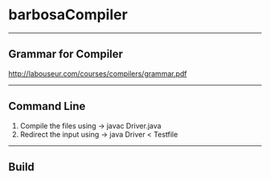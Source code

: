 # barbosaCompiler

----------------------
Grammar for Compiler
----------------------
http://labouseur.com/courses/compilers/grammar.pdf

--------------
Command Line 
--------------
1. Compile the files using -> javac Driver.java
2. Redirect the input using -> java Driver < Testfile
--------
Build
--------
